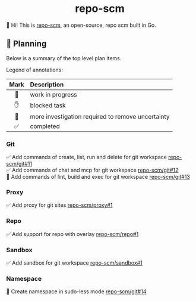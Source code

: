 <h1 align="center">repo-scm</h1>



👋 Hi! This is [repo-scm](https://github.com/repo-scm), an open-source, repo scm built in Go.



## 🚀 Planning

Below is a summary of the top level plan items.

Legend of annotations:

| Mark | Description                                       |
|:----:|:--------------------------------------------------|
|  🏃  | work in progress                                  |
|  ✋  | blocked task                                      |
|  🔵  | more investigation required to remove uncertainty |
|  ✅  | completed                                         |

### Git

✅ Add commands of create, list, run and delete for git workspace [repo-scm/git#11](https://github.com/repo-scm/git/issues/11)  
✅ Add commands of chat and mcp for git workspace [repo-scm/git#12](https://github.com/repo-scm/git/issues/12)  
🏃 Add commands of lint, build and exec for git workspace [repo-scm/git#13](https://github.com/repo-scm/git/issues/13)

### Proxy

✅ Add proxy for git sites [repo-scm/proxy#1](https://github.com/repo-scm/proxy/issues/1)

### Repo

✅ Add support for repo with overlay [repo-scm/repo#1](https://github.com/repo-scm/repo/issues/1)

### Sandbox

✅ Add sandbox for git workspace [repo-scm/sandbox#1](https://github.com/repo-scm/sandbox/issues/1)

### Namespace

🔵 Create namespace in sudo-less mode [repo-scm/git#14](https://github.com/repo-scm/git/issues/14)
